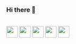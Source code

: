 ### Hi there 👋

<!--
**luizamaciell/luizamaciell** is a ✨ _special_ ✨ repository because its `README.md` (this file) appears on your GitHub profile.

Here are some ideas to get you started:

- 🔭 I’m currently working on ...
- 🌱 I’m currently learning ...
- 👯 I’m looking to collaborate on ...
- 🤔 I’m looking for help with ...
- 💬 Ask me about ...
- 📫 How to reach me: ...
- 😄 Pronouns: ...
- ⚡ Fun fact: ...
-->

<div style="display: inline_block"><br>
        <img align="center" atl="Luiza-php" height="30" widht="40" src="https://cdn.jsdelivr.net/gh/devicons/devicon/icons/html5/html5-original.svg" />
        <img align="center" atl="Luiza-php" height="30" widht="40" src="https://cdn.jsdelivr.net/gh/devicons/devicon/icons/css3/css3-original.svg" />
        <img align="center" atl="Luiza-php" height="30" widht="40" src="https://cdn.jsdelivr.net/gh/devicons/devicon/icons/php/php-original.svg" />
        <img align="center" atl="Luiza-php" height="30" widht="40" src="https://cdn.jsdelivr.net/gh/devicons/devicon/icons/javascript/javascript-original.svg" />  
        <img align="center" atl="Luiza-php" height="30" widht="40" src="https://cdn.jsdelivr.net/gh/devicons/devicon/icons/java/java-original.svg"/>
 
</div>

